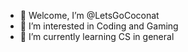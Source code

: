 - 👋 Welcome, I’m @LetsGoCoconat
- 👀 I’m interested in Coding and Gaming
- 🌱 I’m currently learning CS in general

<!---
LetsGoCoconat/LetsGoCoconat is a ✨ special ✨ repository because its `README.md` (this file) appears on your GitHub profile.
You can click the Preview link to take a look at your changes.
--->
